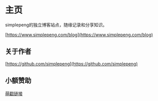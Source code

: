 # 主页

simplepeng的独立博客站点，随缘记录和分享知识。

[https://www.simplepeng.com/blog](https://www.simplepeng.com/blog)

## 关于作者

[https://github.com/simplepeng](https://github.com/simplepeng)

## 小额赞助

[萌戳链接](https://simplepeng.github.io/merge_pay_code/)
